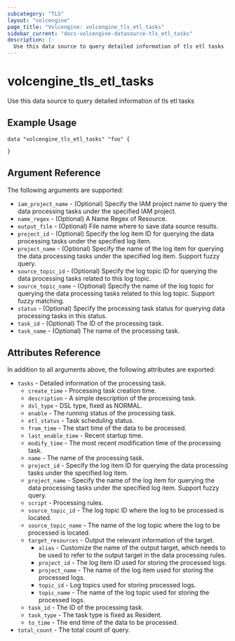 ```yaml
---
subcategory: "TLS"
layout: "volcengine"
page_title: "Volcengine: volcengine_tls_etl_tasks"
sidebar_current: "docs-volcengine-datasource-tls_etl_tasks"
description: |-
  Use this data source to query detailed information of tls etl tasks
---
```

# volcengine_tls_etl_tasks
Use this data source to query detailed information of tls etl tasks
## Example Usage
```hcl
data "volcengine_tls_etl_tasks" "foo" {

}
```
## Argument Reference
The following arguments are supported:
* `iam_project_name` - (Optional) Specify the IAM project name to query the data processing tasks under the specified IAM project.
* `name_regex` - (Optional) A Name Regex of Resource.
* `output_file` - (Optional) File name where to save data source results.
* `project_id` - (Optional) Specify the log item ID for querying the data processing tasks under the specified log item.
* `project_name` - (Optional) Specify the name of the log item for querying the data processing tasks under the specified log item. Support fuzzy query.
* `source_topic_id` - (Optional) Specify the log topic ID for querying the data processing tasks related to this log topic.
* `source_topic_name` - (Optional) Specify the name of the log topic for querying the data processing tasks related to this log topic. Support fuzzy matching.
* `status` - (Optional) Specify the processing task status for querying data processing tasks in this status.
* `task_id` - (Optional) The ID of the processing task.
* `task_name` - (Optional) The name of the processing task.

## Attributes Reference
In addition to all arguments above, the following attributes are exported:
* `tasks` - Detailed information of the processing task.
    * `create_time` - Processing task creation time.
    * `description` - A simple description of the processing task.
    * `dsl_type` - DSL type, fixed as NORMAL.
    * `enable` - The running status of the processing task.
    * `etl_status` - Task scheduling status.
    * `from_time` - The start time of the data to be processed.
    * `last_enable_time` - Recent startup time.
    * `modify_time` - The most recent modification time of the processing task.
    * `name` - The name of the processing task.
    * `project_id` - Specify the log item ID for querying the data processing tasks under the specified log item.
    * `project_name` - Specify the name of the log item for querying the data processing tasks under the specified log item. Support fuzzy query.
    * `script` - Processing rules.
    * `source_topic_id` - The log topic ID where the log to be processed is located.
    * `source_topic_name` - The name of the log topic where the log to be processed is located.
    * `target_resources` - Output the relevant information of the target.
        * `alias` - Customize the name of the output target, which needs to be used to refer to the output target in the data processing rules.
        * `project_id` - The log item ID used for storing the processed logs.
        * `project_name` - The name of the log item used for storing the processed logs.
        * `topic_id` - Log topics used for storing processed logs.
        * `topic_name` - The name of the log topic used for storing the processed logs.
    * `task_id` - The ID of the processing task.
    * `task_type` - The task type is fixed as Resident.
    * `to_time` - The end time of the data to be processed.
* `total_count` - The total count of query.


